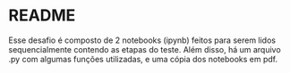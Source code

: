 # README

Esse desafio é composto de 2 notebooks (ipynb) feitos para serem lidos sequencialmente contendo as etapas do teste.
Além disso, há um arquivo .py com algumas funções utilizadas, e uma cópia dos notebooks em pdf.
